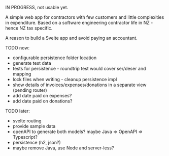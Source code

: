 IN PROGRESS, not usable yet.

A simple web app for contractors with few customers and little complexities in expenditure.
Based on a software engineering contractor life in NZ - hence NZ tax specific.

A reason to build a Svelte app and avoid paying an accountant.

TODO now:
- configurable persistence folder location 
- generate test data
- tests for persistence - roundtrip test would cover ser/deser and mapping
- lock files when writing - cleanup persistence impl
- show details of invoices/expenses/donations in a separate view (pending router)
- add date paid on expenses?
- add date paid on donations?

TODO later:
- svelte routing
- provide sample data
- openAPI to generate both models? maybe Java => OpenAPI => Typescript?
- persistence (h2, json?)
- maybe remove Java, use Node and server-less?